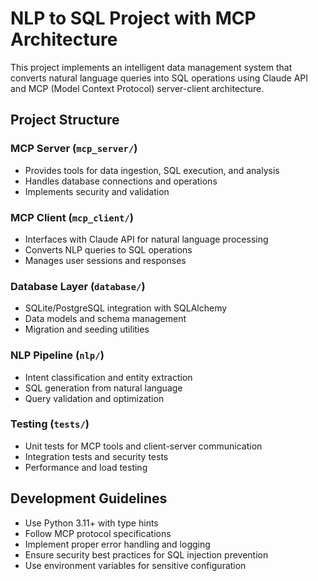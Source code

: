 # NLP to SQL Project with MCP Architecture

This project implements an intelligent data management system that converts natural language queries into SQL operations using Claude API and MCP (Model Context Protocol) server-client architecture.

## Project Structure

### MCP Server (`mcp_server/`)
- Provides tools for data ingestion, SQL execution, and analysis
- Handles database connections and operations
- Implements security and validation

### MCP Client (`mcp_client/`) 
- Interfaces with Claude API for natural language processing
- Converts NLP queries to SQL operations
- Manages user sessions and responses

### Database Layer (`database/`)
- SQLite/PostgreSQL integration with SQLAlchemy
- Data models and schema management
- Migration and seeding utilities

### NLP Pipeline (`nlp/`)
- Intent classification and entity extraction
- SQL generation from natural language
- Query validation and optimization

### Testing (`tests/`)
- Unit tests for MCP tools and client-server communication
- Integration tests and security tests
- Performance and load testing

## Development Guidelines

- Use Python 3.11+ with type hints
- Follow MCP protocol specifications
- Implement proper error handling and logging
- Ensure security best practices for SQL injection prevention
- Use environment variables for sensitive configuration
